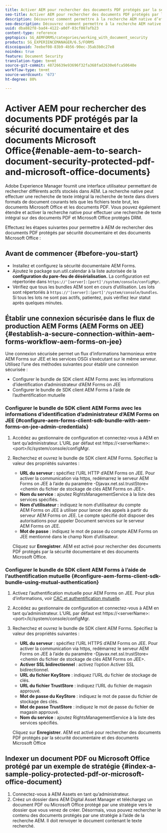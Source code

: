 ```yaml
---
title: Activer AEM pour rechercher des documents PDF protégés par la sécurité documentaire et des documents Microsoft Office
seo-title: Activer AEM pour rechercher des documents PDF protégés par la sécurité documentaire et des documents Microsoft Office
description: Découvrez comment permettre à la recherche AEM native d’effectuer une recherche de texte intégral sur des documents PDF protégés par DRM.
seo-description: Découvrez comment permettre à la recherche AEM native d’effectuer une recherche de texte intégral sur des documents PDF protégés par DRM.
uuid: dba882f8-bad4-4122-a0df-03cf087afb23
content-type: reference
geptopics: SG_AEMFORMS/categories/working_with_document_security
products: SG_EXPERIENCEMANAGER/6.5/FORMS
discoiquuid: 7eebef08-83b9-4b56-90ec-35ab3b0c27e8
noindex: true
feature: Document Security
translation-type: tm+mt
source-git-commit: 48726639e93696f32fa368fad2630e6fca50640e
workflow-type: tm+mt
source-wordcount: '673'
ht-degree: 80%

---
```



# Activer AEM pour rechercher des documents PDF protégés par la sécurité documentaire et des documents Microsoft Office{#enable-aem-to-search-document-security-protected-pdf-and-microsoft-office-documents}

Adobe Experience Manager fournit une interface utilisateur permettant de rechercher différents actifs stockés dans AEM. La recherche native peut effectuer une recherche de texte intégral  la recherche de texte dans divers formats de document courants tels que les fichiers texte brut, les documents Microsoft Office et les documents PDF. Vous pouvez également étendre et activer la recherche native pour effectuer une recherche de texte intégral sur des documents PDF et Microsoft Office protégés DRM.

Effectuez les étapes suivantes pour permettre à AEM de rechercher des documents PDF protégés par sécurité documentaire et des documents Microsoft Office :

## Avant de commencer {#before-you-start}

* Installez et configurez la sécurité documentaire AEM Forms.
* Ajoutez le package sun.util.calendar à la liste autorisée de la **configuration du pare-feu de désérialisation.** La configuration est répertoriée dans  `https://'[server]:[port]'/system/console/configMgr`.
* Vérifiez que tous les bundles AEM sont en cours d’utilisation. Les lots sont répertoriés à `https://'[server]:[port]'/system/console/bundles`. Si tous les lots ne sont pas actifs, patientez, puis vérifiez leur statut après quelques minutes.

## Établir une connexion sécurisée dans le flux de production AEM Forms (AEM Forms on JEE) {#establish-a-secure-connection-within-aem-forms-workflow-aem-forms-on-jee}

Une connexion sécurisée permet un flux d’informations harmonieux entre AEM Forms sur JEE et les services OSGi s’exécutant sur le même serveur. Utilisez l’une des méthodes suivantes pour établir une connexion sécurisée :

* Configurer le bundle de SDK client AEM Forms avec les informations d’identification d’administrateur d’AEM Forms on JEE
* Configurer le bundle de SDK client AEM Forms à l’aide de l’authentification mutuelle

### Configurer le bundle de SDK client AEM Forms avec les informations d’identification d’administrateur d’AEM Forms on JEE {#configure-aem-forms-client-sdk-bundle-with-aem-forms-on-jee-admin-credentials}

1. Accédez au gestionnaire de configuration et connectez-vous à AEM en tant qu’administrateur. L’URL par défaut est https://&lt;serverName>:&lt;port>/lc/system/console/configMgr.
1. Recherchez et ouvrez le bundle de SDK client AEM Forms. Spécifiez la valeur des propriétés suivantes :

   * **URL du serveur :** spécifiez l’URL HTTP d’AEM Forms on JEE. Pour activer la communication via https, redémarrez le serveur AEM Forms on JEE à l’aide du paramètre -Djavax.net.ssl.trustStore=&lt;chemin du fichier de stockage de clés AEM Forms on JEE>.
   * **Nom du service** : ajoutez RightsManagementService à la liste des services spécifiés.
   * **Nom d’utilisateur :** indiquez le nom d’utilisateur du compte AEM Forms on JEE à utiliser pour lancer des appels à partir du serveur AEM Forms on JEE. Le compte spécifié doit disposer des autorisations pour appeler Document services sur le serveur AEM Forms on JEE.
   * **Mot de passe** : indiquez le mot de passe du compte AEM Forms on JEE mentionné dans le champ Nom d’utilisateur.

   Cliquez sur **Enregistrer**. AEM est activé pour rechercher des documents PDF protégés par la sécurité documentaire et des documents Microsoft Office.

### Configurer le bundle de SDK client AEM Forms à l’aide de l’authentification mutuelle {#configure-aem-forms-client-sdk-bundle-using-mutual-authentication}

1. Activez l’authentification mutuelle pour AEM Forms on JEE. Pour plus d’informations, voir [CAC et authentification mutuelle](https://helpx.adobe.com/fr/livecycle/kb/cac-mutual-authentication.html).
1. Accédez au gestionnaire de configuration et connectez-vous à AEM en tant qu’administrateur. L’URL par défaut est https://&lt;serverName>:&lt;port>/lc/system/console/configMgr.
1. Recherchez et ouvrez le bundle de SDK client AEM Forms. Spécifiez la valeur des propriétés suivantes :

   * **URL du serveur** : spécifiez l’URL HTTPS d’AEM Forms on JEE. Pour activer la communication via https, redémarrez le serveur AEM Forms on JEE à l’aide du paramètre -Djavax.net.ssl.trustStore=&lt;chemin du fichier de stockage de clés AEM Forms on JEE>.
   * **Activer SSL bidirectionnel** : activez l’option Activer SSL bidirectionnel.
   * **URL du fichier KeyStore** : indiquez l’URL du fichier de stockage de clés.
   * **URL du fichier TrustStore** : indiquez l’URL du fichier de magasin approuvé.
   * **Mot de passe du KeyStore** : indiquez le mot de passe du fichier de stockage des clés.
   * **Mot de passe TrustStore** : indiquez le mot de passe du fichier de magasin approuvé.
   * **Nom du service** : ajoutez RightsManagementService à la liste des services spécifiés.

   Cliquez sur **Enregistrer**. AEM est activé pour rechercher des documents PDF protégés par la sécurité documentaire et des documents Microsoft Office

## Indexer un document PDF ou Microsoft Office protégé par un exemple de stratégie  {#index-a-sample-policy-protected-pdf-or-microsoft-office-document}

1. Connectez-vous à AEM Assets en tant qu’administrateur.
1. Créez un dossier dans AEM Digital Asset Manager et téléchargez un document PDF ou Microsoft Office protégé par une stratégie vers le dossier que vous venez de créer. Désormais, vous pouvez rechercher le contenu des documents protégés par une stratégie à l’aide de la recherche AEM. Il doit renvoyer le document contenant le texte recherché.

